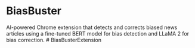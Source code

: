 # BiasBuster
AI-powered Chrome extension that detects and corrects biased news articles using a fine-tuned BERT model for bias detection and LLaMA 2 for bias correction.
#   B i a s B u s t e r E x t e n s i o n  
 